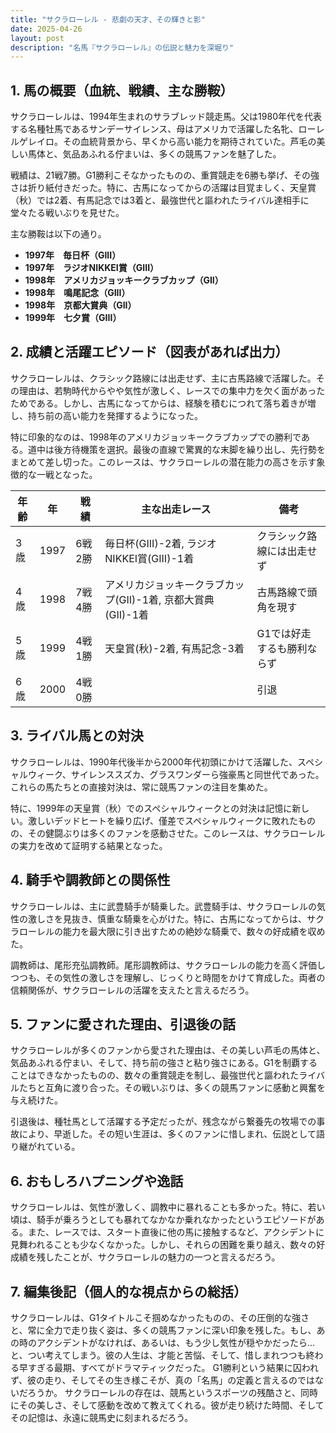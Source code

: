 ```yaml
---
title: "サクラローレル - 悲劇の天才、その輝きと影"
date: 2025-04-26
layout: post
description: "名馬『サクラローレル』の伝説と魅力を深堀り"
---
```


## 1. 馬の概要（血統、戦績、主な勝鞍）

サクラローレルは、1994年生まれのサラブレッド競走馬。父は1980年代を代表する名種牡馬であるサンデーサイレンス、母はアメリカで活躍した名牝、ローレルゲレイロ。その血統背景から、早くから高い能力を期待されていた。芦毛の美しい馬体と、気品あふれる佇まいは、多くの競馬ファンを魅了した。

戦績は、21戦7勝。G1勝利こそなかったものの、重賞競走を6勝も挙げ、その強さは折り紙付きだった。特に、古馬になってからの活躍は目覚ましく、天皇賞（秋）では2着、有馬記念では3着と、最強世代と謳われたライバル達相手に堂々たる戦いぶりを見せた。

主な勝鞍は以下の通り。

* **1997年　毎日杯（GIII）**
* **1997年　ラジオNIKKEI賞（GIII）**
* **1998年　アメリカジョッキークラブカップ（GII）**
* **1998年　鳴尾記念（GIII）**
* **1998年　京都大賞典（GII）**
* **1999年　七夕賞（GIII）**


## 2. 成績と活躍エピソード（図表があれば出力）

サクラローレルは、クラシック路線には出走せず、主に古馬路線で活躍した。その理由は、若駒時代からやや気性が激しく、レースでの集中力を欠く面があったためである。しかし、古馬になってからは、経験を積むにつれて落ち着きが増し、持ち前の高い能力を発揮するようになった。

特に印象的なのは、1998年のアメリカジョッキークラブカップでの勝利である。道中は後方待機策を選択。最後の直線で驚異的な末脚を繰り出し、先行勢をまとめて差し切った。このレースは、サクラローレルの潜在能力の高さを示す象徴的な一戦となった。

| 年齢 | 年 | 戦績 | 主な出走レース | 備考 |
|---|---|---|---|---|
| 3歳 | 1997 | 6戦2勝 | 毎日杯(GIII)-2着, ラジオNIKKEI賞(GIII)-1着 |  クラシック路線には出走せず |
| 4歳 | 1998 | 7戦4勝 | アメリカジョッキークラブカップ(GII)-1着, 京都大賞典(GII)-1着 | 古馬路線で頭角を現す |
| 5歳 | 1999 | 4戦1勝 | 天皇賞(秋)-2着, 有馬記念-3着 | G1では好走するも勝利ならず |
| 6歳 | 2000 | 4戦0勝 |  |  引退 |


## 3. ライバル馬との対決

サクラローレルは、1990年代後半から2000年代初頭にかけて活躍した、スペシャルウィーク、サイレンススズカ、グラスワンダーら強豪馬と同世代であった。これらの馬たちとの直接対決は、常に競馬ファンの注目を集めた。

特に、1999年の天皇賞（秋）でのスペシャルウィークとの対決は記憶に新しい。激しいデッドヒートを繰り広げ、僅差でスペシャルウィークに敗れたものの、その健闘ぶりは多くのファンを感動させた。このレースは、サクラローレルの実力を改めて証明する結果となった。

## 4. 騎手や調教師との関係性

サクラローレルは、主に武豊騎手が騎乗した。武豊騎手は、サクラローレルの気性の激しさを見抜き、慎重な騎乗を心がけた。特に、古馬になってからは、サクラローレルの能力を最大限に引き出すための絶妙な騎乗で、数々の好成績を収めた。

調教師は、尾形充弘調教師。尾形調教師は、サクラローレルの能力を高く評価しつつも、その気性の激しさを理解し、じっくりと時間をかけて育成した。両者の信頼関係が、サクラローレルの活躍を支えたと言えるだろう。


## 5. ファンに愛された理由、引退後の話

サクラローレルが多くのファンから愛された理由は、その美しい芦毛の馬体と、気品あふれる佇まい、そして、持ち前の強さと粘り強さにある。G1を制覇することはできなかったものの、数々の重賞競走を制し、最強世代と謳われたライバルたちと互角に渡り合った。その戦いぶりは、多くの競馬ファンに感動と興奮を与え続けた。

引退後は、種牡馬として活躍する予定だったが、残念ながら繋養先の牧場での事故により、早逝した。その短い生涯は、多くのファンに惜しまれ、伝説として語り継がれている。


## 6. おもしろハプニングや逸話

サクラローレルは、気性が激しく、調教中に暴れることも多かった。特に、若い頃は、騎手が乗ろうとしても暴れてなかなか乗れなかったというエピソードがある。また、レースでは、スタート直後に他の馬に接触するなど、アクシデントに見舞われることも少なくなかった。しかし、それらの困難を乗り越え、数々の好成績を残したことが、サクラローレルの魅力の一つと言えるだろう。


## 7. 編集後記（個人的な視点からの総括）

サクラローレルは、G1タイトルこそ掴めなかったものの、その圧倒的な強さと、常に全力で走り抜く姿は、多くの競馬ファンに深い印象を残した。もし、あの時のアクシデントがなければ、あるいは、もう少し気性が穏やかだったら…と、つい考えてしまう。彼の人生は、才能と苦悩、そして、惜しまれつつも終わる早すぎる最期、すべてがドラマティックだった。  G1勝利という結果に囚われず、彼の走り、そしてその生き様こそが、真の「名馬」の定義と言えるのではないだろうか。  サクラローレルの存在は、競馬というスポーツの残酷さと、同時にその美しさ、そして感動を改めて教えてくれる。彼が走り続けた時間、そしてその記憶は、永遠に競馬史に刻まれるだろう。
